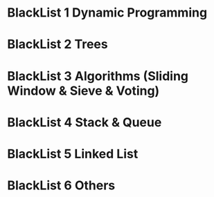 # BlackList 1 Dynamic Programming
# BlackList 2 Trees 
# BlackList 3 Algorithms (Sliding Window & Sieve & Voting)
# BlackList 4 Stack & Queue
# BlackList 5 Linked List
# BlackList 6 Others
